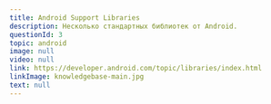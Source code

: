 ```yaml
---
title: Android Support Libraries
description: Несколько стандартных библиотек от Android.
questionId: 3
topic: android
image: null
video: null
link: https://developer.android.com/topic/libraries/index.html
linkImage: knowledgebase-main.jpg
text: null
---
```


